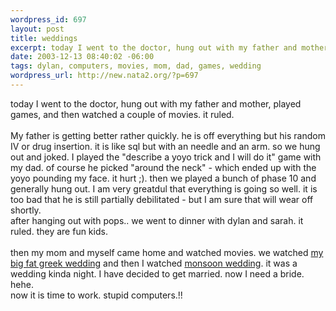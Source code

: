```yaml
--- 
wordpress_id: 697
layout: post
title: weddings
excerpt: today I went to the doctor, hung out with my father and mother, played games, and then watched a couple of movies. it ruled.My father is getting better rather quickly. he is off everything but his random IV or drug insertion. it is like sql but with an needle and an arm. so we hung out and joked. I played the "describe a yoyo trick and I will do it" game with my dad. of course he picked...
date: 2003-12-13 08:40:02 -06:00
tags: dylan, computers, movies, mom, dad, games, wedding
wordpress_url: http://new.nata2.org/?p=697
---
```

today I went to the doctor, hung out with my father and mother, played games, and then watched a couple of movies. it ruled.<br/><br/>My father is getting better rather quickly. he is off everything but his random IV or drug insertion. it is like sql but with an needle and an arm. so we hung out and joked. I played the "describe a yoyo trick and I will do it" game with my dad. of course he picked "around the neck" - which ended up with the yoyo pounding my face. it hurt ;). then we played a bunch of phase 10 and generally hung out. I am very greatdul that everything is going so well. it is too bad that he is still partially debilitated - but I am sure that will wear off shortly. <br/>after hanging out with pops.. we went to dinner with dylan and sarah. it ruled. they are fun kids. <br/><br/>then my mom and myself came home and watched movies. we watched <a href="http://www.imdb.com/title/tt0259446/">my big fat greek wedding</a> and then I watched <a href="http://www.mirabaifilms.com/monsoon.html">monsoon wedding</a>. it was a wedding kinda night. I have decided to get married. now I need a bride. hehe. <br/>now it is time to work. stupid computers.!!
